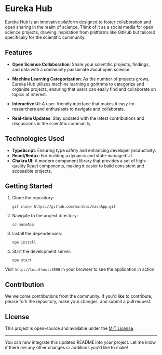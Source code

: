 # Eureka Hub

Eureka Hub is an innovative platform designed to foster collaboration and open sharing in the realm of science. Think of it as a social media for open science projects, drawing inspiration from platforms like GitHub but tailored specifically for the scientific community.

## Features

- **Open Science Collaboration**: Share your scientific projects, findings, and data with a community passionate about open science.
  
- **Machine Learning Categorization**: As the number of projects grows, Eureka Hub utilizes machine learning algorithms to categorize and organize projects, ensuring that users can easily find and collaborate on topics of interest.

- **Interactive UI**: A user-friendly interface that makes it easy for researchers and enthusiasts to navigate and collaborate.

- **Real-time Updates**: Stay updated with the latest contributions and discussions in the scientific community.

## Technologies Used

- **TypeScript**: Ensuring type safety and enhancing developer productivity.
- **React/Redux**: For building a dynamic and state-managed UI.
- **Chakra UI**: A modern component library that provides a set of high-quality React components, making it easier to build consistent and accessible projects.

## Getting Started

1. Clone the repository:
   ```
   git clone https://github.com/marzboi/nasaApp.git
   ```

2. Navigate to the project directory:
   ```
   cd nasaApp
   ```

3. Install the dependencies:
   ```
   npm install
   ```

4. Start the development server:
   ```
   npm start
   ```

Visit `http://localhost:3000` in your browser to see the application in action.

## Contribution

We welcome contributions from the community. If you'd like to contribute, please fork the repository, make your changes, and submit a pull request.

## License

This project is open-source and available under the [MIT License](LICENSE).

---

You can now integrate this updated README into your project. Let me know if there are any other changes or additions you'd like to make!
